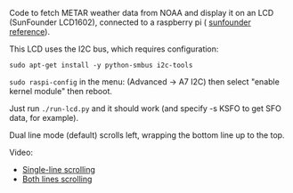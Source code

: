 
Code to fetch METAR weather data from NOAA and display it on an LCD (SunFounder LCD1602), connected to a raspberry pi (
[sunfounder reference](https://www.sunfounder.com/learn/sensor-kit-v2-0-for-raspberry-pi-b-plus/lesson-30-i2c-lcd1602-sensor-kit-v2-0-for-b-plus.html)).

This LCD uses the I2C bus, which requires configuration:

`sudo apt-get install -y python-smbus i2c-tools`

`sudo raspi-config` in the menu: (Advanced -> A7 I2C) then select "enable kernel module" then reboot.

Just run `./run-lcd.py` and it should work (and specify -s KSFO to get SFO data, for example).

Dual line mode (default) scrolls left, wrapping the bottom line up to the top.

Video:
 * [Single-line scrolling](https://www.youtube.com/watch?v=gfDjs_ALQ_U)
 * [Both lines scrolling](https://www.youtube.com/watch?v=372PiuKn2_s)
